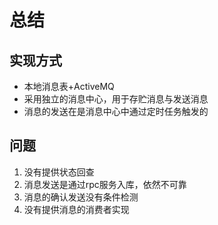 # 总结
## 实现方式
- 本地消息表+ActiveMQ
- 采用独立的消息中心，用于存贮消息与发送消息
- 消息的发送在是消息中心中通过定时任务触发的
## 问题
1. 没有提供状态回查
2. 消息发送是通过rpc服务入库，依然不可靠
3. 消息的确认发送没有条件检测
4. 没有提供消息的消费者实现
